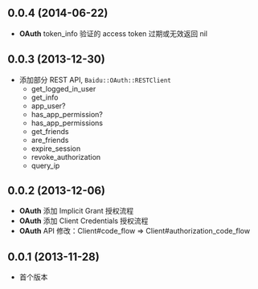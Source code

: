 ## 0.0.4 (2014-06-22)
* **OAuth** token_info 验证的 access token 过期或无效返回 nil

## 0.0.3 (2013-12-30)
* 添加部分 REST API, `Baidu::OAuth::RESTClient`
  * get_logged_in_user
  * get_info
  * app_user?
  * has_app_permission?
  * has_app_permissions
  * get_friends
  * are_friends
  * expire_session
  * revoke_authorization
  * query_ip

## 0.0.2 (2013-12-06)
* **OAuth** 添加 Implicit Grant 授权流程
* **OAuth** 添加 Client Credentials 授权流程
* **OAuth** API 修改：Client#code_flow => Client#authorization_code_flow

## 0.0.1 (2013-11-28)
* 首个版本
